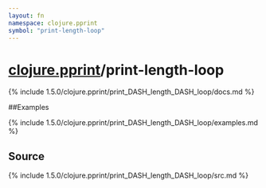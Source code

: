 ```yaml
---
layout: fn
namespace: clojure.pprint
symbol: "print-length-loop"
---
```


# [clojure.pprint](../)/print-length-loop

{% include 1.5.0/clojure.pprint/print_DASH_length_DASH_loop/docs.md %}

##Examples

{% include 1.5.0/clojure.pprint/print_DASH_length_DASH_loop/examples.md %}
## Source
{% include 1.5.0/clojure.pprint/print_DASH_length_DASH_loop/src.md %}

